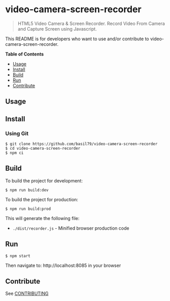 # video-camera-screen-recorder

> HTML5 Video Camera & Screen Recorder.
>  Record Video From Camera and Capture Screen using Javascript.

This README is for developers who want to use and/or contribute to video-camera-screen-recorder.

**Table of Contents**

- [Usage](#Usage)
- [Install](#Install)
- [Build](#Build)
- [Run](#Run)
- [Contribute](#Contribute)


## Usage

## Install

### Using Git

    $ git clone https://github.com/basil79/video-camera-screen-recorder
    $ cd video-camera-screen-recorder
    $ npm ci


## Build

To build the project for development:

    $ npm run build:dev

To build the project for production:

    $ npm run build:prod

This will generate the following file:

+ `./dist/recorder.js` - Minified browser production code

## Run

    $ npm start

Then navigate to: http://localhost:8085 in your browser


## Contribute

See [CONTRIBUTING](./CONTRIBUTING.md)
